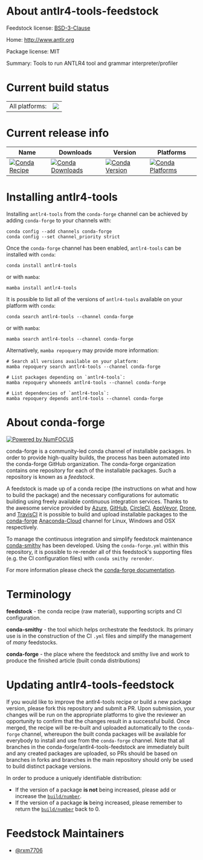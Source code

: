 About antlr4-tools-feedstock
============================

Feedstock license: [BSD-3-Clause](https://github.com/conda-forge/antlr4-tools-feedstock/blob/main/LICENSE.txt)

Home: http://www.antlr.org

Package license: MIT

Summary: Tools to run ANTLR4 tool and grammar interpreter/profiler

Current build status
====================


<table><tr><td>All platforms:</td>
    <td>
      <a href="https://dev.azure.com/conda-forge/feedstock-builds/_build/latest?definitionId=18405&branchName=main">
        <img src="https://dev.azure.com/conda-forge/feedstock-builds/_apis/build/status/antlr4-tools-feedstock?branchName=main">
      </a>
    </td>
  </tr>
</table>

Current release info
====================

| Name | Downloads | Version | Platforms |
| --- | --- | --- | --- |
| [![Conda Recipe](https://img.shields.io/badge/recipe-antlr4--tools-green.svg)](https://anaconda.org/conda-forge/antlr4-tools) | [![Conda Downloads](https://img.shields.io/conda/dn/conda-forge/antlr4-tools.svg)](https://anaconda.org/conda-forge/antlr4-tools) | [![Conda Version](https://img.shields.io/conda/vn/conda-forge/antlr4-tools.svg)](https://anaconda.org/conda-forge/antlr4-tools) | [![Conda Platforms](https://img.shields.io/conda/pn/conda-forge/antlr4-tools.svg)](https://anaconda.org/conda-forge/antlr4-tools) |

Installing antlr4-tools
=======================

Installing `antlr4-tools` from the `conda-forge` channel can be achieved by adding `conda-forge` to your channels with:

```
conda config --add channels conda-forge
conda config --set channel_priority strict
```

Once the `conda-forge` channel has been enabled, `antlr4-tools` can be installed with `conda`:

```
conda install antlr4-tools
```

or with `mamba`:

```
mamba install antlr4-tools
```

It is possible to list all of the versions of `antlr4-tools` available on your platform with `conda`:

```
conda search antlr4-tools --channel conda-forge
```

or with `mamba`:

```
mamba search antlr4-tools --channel conda-forge
```

Alternatively, `mamba repoquery` may provide more information:

```
# Search all versions available on your platform:
mamba repoquery search antlr4-tools --channel conda-forge

# List packages depending on `antlr4-tools`:
mamba repoquery whoneeds antlr4-tools --channel conda-forge

# List dependencies of `antlr4-tools`:
mamba repoquery depends antlr4-tools --channel conda-forge
```


About conda-forge
=================

[![Powered by
NumFOCUS](https://img.shields.io/badge/powered%20by-NumFOCUS-orange.svg?style=flat&colorA=E1523D&colorB=007D8A)](https://numfocus.org)

conda-forge is a community-led conda channel of installable packages.
In order to provide high-quality builds, the process has been automated into the
conda-forge GitHub organization. The conda-forge organization contains one repository
for each of the installable packages. Such a repository is known as a *feedstock*.

A feedstock is made up of a conda recipe (the instructions on what and how to build
the package) and the necessary configurations for automatic building using freely
available continuous integration services. Thanks to the awesome service provided by
[Azure](https://azure.microsoft.com/en-us/services/devops/), [GitHub](https://github.com/),
[CircleCI](https://circleci.com/), [AppVeyor](https://www.appveyor.com/),
[Drone](https://cloud.drone.io/welcome), and [TravisCI](https://travis-ci.com/)
it is possible to build and upload installable packages to the
[conda-forge](https://anaconda.org/conda-forge) [Anaconda-Cloud](https://anaconda.org/)
channel for Linux, Windows and OSX respectively.

To manage the continuous integration and simplify feedstock maintenance
[conda-smithy](https://github.com/conda-forge/conda-smithy) has been developed.
Using the ``conda-forge.yml`` within this repository, it is possible to re-render all of
this feedstock's supporting files (e.g. the CI configuration files) with ``conda smithy rerender``.

For more information please check the [conda-forge documentation](https://conda-forge.org/docs/).

Terminology
===========

**feedstock** - the conda recipe (raw material), supporting scripts and CI configuration.

**conda-smithy** - the tool which helps orchestrate the feedstock.
                   Its primary use is in the construction of the CI ``.yml`` files
                   and simplify the management of *many* feedstocks.

**conda-forge** - the place where the feedstock and smithy live and work to
                  produce the finished article (built conda distributions)


Updating antlr4-tools-feedstock
===============================

If you would like to improve the antlr4-tools recipe or build a new
package version, please fork this repository and submit a PR. Upon submission,
your changes will be run on the appropriate platforms to give the reviewer an
opportunity to confirm that the changes result in a successful build. Once
merged, the recipe will be re-built and uploaded automatically to the
`conda-forge` channel, whereupon the built conda packages will be available for
everybody to install and use from the `conda-forge` channel.
Note that all branches in the conda-forge/antlr4-tools-feedstock are
immediately built and any created packages are uploaded, so PRs should be based
on branches in forks and branches in the main repository should only be used to
build distinct package versions.

In order to produce a uniquely identifiable distribution:
 * If the version of a package **is not** being increased, please add or increase
   the [``build/number``](https://docs.conda.io/projects/conda-build/en/latest/resources/define-metadata.html#build-number-and-string).
 * If the version of a package **is** being increased, please remember to return
   the [``build/number``](https://docs.conda.io/projects/conda-build/en/latest/resources/define-metadata.html#build-number-and-string)
   back to 0.

Feedstock Maintainers
=====================

* [@rxm7706](https://github.com/rxm7706/)

